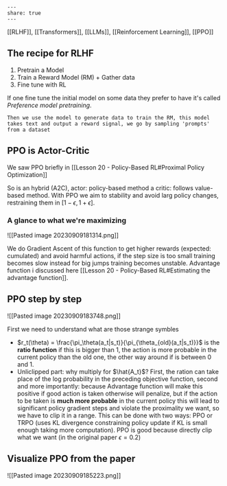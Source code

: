
```
---
share: true
---
```

[[RLHF]], [[Transformers]], [[LLMs]], [[Reinforcement Learning]], [[PPO]]


## The recipe for RLHF


1. Pretrain a Model
2. Train a Reward Model (RM) + Gather data
3. Fine tune with RL

If one fine tune the initial model on some data they prefer to have it's called *Preference model pretraining*.

	Then we use the model to generate data to train the RM, this model takes text and output a reward signal, we go by sampling 'prompts' from a dataset

## PPO is Actor-Critic

We saw PPO briefly in [[Lesson 20 - Policy-Based RL#Proximal Policy Optimization]]

So is an hybrid (A2C), actor: policy-based method a critic: follows value-based method. 
With PPO we aim to stability and avoid larg policy changes, restraining them in $[1-\epsilon, 1+\epsilon]$.
### A glance to what we're maximizing

![[Pasted image 20230909181314.png]]

We do Gradient Ascent of this function to get higher rewards (expected: cumulated) and avoid harmful actions, if the step size is too small training becomes slow instead for big jumps training becomes unstable. Advantage function i discussed here [[Lesson 20 - Policy-Based RL#Estimating the advantage function]].

## PPO step by step

![[Pasted image 20230909183748.png]]

First we need to understand what are those strange symbles

- $r_t(\theta) = \frac{\pi_\theta(a_t|s_t)}{\pi_{\theta_{old}(a_t|s_t)}}$ is the **ratio function** if this is bigger than $1$, the action is more probable in the current policy than the old one, the other way around if is between 0 and 1.
- Unliclipped part: why multiply for $\hat{A_t}$? First, the ration can take place of the log probability in the preceding objective function, second and more importantly: because Advantage function will make this positive if good action is taken otherwise will penalize, but if the action to be taken is **much more probable** in the current policy this will lead to significant policy gradient steps and violate the proximality we want, so we have to clip it in a range. This can be done with two ways: PPO or TRPO (uses KL divergence constraining policy update if KL is small enough taking more computation). PPO is good because directly clip what we want (in the original paper $\epsilon = 0.2$)

## Visualize PPO from the paper

![[Pasted image 20230909185223.png]]